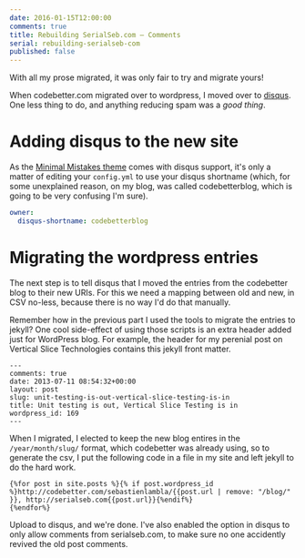 ```yaml
---
date: 2016-01-15T12:00:00
comments: true
title: Rebuilding SerialSeb.com — Comments
serial: rebuilding-serialseb-com
published: false
---
```

With all my prose migrated, it was only fair to try and migrate yours!

When codebetter.com migrated over to wordpress, I moved over to [disqus][disqus]. One less thing to do, and anything reducing spam was a *good thing*.

# Adding disqus to the new site

As the [Minimal Mistakes theme][minimal-mistakes] comes with disqus support, it's only a matter of editing your `config.yml` to use your disqus shortname (which, for some unexplained reason, on my blog, was called codebetterblog, which is going to be very confusing I'm sure).

```yml
owner:
  disqus-shortname: codebetterblog
```

# Migrating the wordpress entries

The next step is to tell disqus that I moved the entries from the codebetter blog to their new URIs. For this we need a mapping between old and new, in CSV no-less, because there is no way I'd do that manually.

Remember how in the previous part I used the tools to migrate the entries to jekyll? One cool side-effect of using those scripts is an extra header added just for WordPress blog. For example, the header for my perenial post on Vertical Slice Technologies contains this jekyll front matter.
```
---
comments: true
date: 2013-07-11 08:54:32+00:00
layout: post
slug: unit-testing-is-out-vertical-slice-testing-is-in
title: Unit testing is out, Vertical Slice Testing is in
wordpress_id: 169
---
```
When I migrated, I elected to keep the new blog entires in the `/year/month/slug/` format, which codebetter was already using, so to generate the csv, I put the following code in a file in my site and left jekyll to do the hard work.
```
{%for post in site.posts %}{% if post.wordpress_id %}http://codebetter.com/sebastienlambla/{{post.url | remove: "/blog/" }}, http://serialseb.com{{post.url}}{%endif%}
{%endfor%}
```
Upload to disqus, and we're done. I've also enabled the option in disqus to only allow comments from serialseb.com, to make sure no one accidently revived the old post comments.

[disqus]: <>
[minimal-mistakes]:<>
